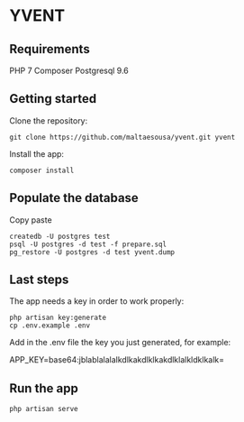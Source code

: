 # YVENT

## Requirements

PHP 7
Composer
Postgresql 9.6

## Getting started

Clone the repository:

```
git clone https://github.com/maltaesousa/yvent.git yvent
```

Install the app:

```
composer install
```

## Populate the database

Copy paste 

```
createdb -U postgres test
psql -U postgres -d test -f prepare.sql
pg_restore -U postgres -d test yvent.dump
```

## Last steps

The app needs a key in order to work properly:

```
php artisan key:generate
cp .env.example .env
```

Add in the .env file the key you just generated, for example:

APP_KEY=base64:jblablalalalkdlkakdlklkakdlklalkldklkalk=

## Run the app

```
php artisan serve
```
